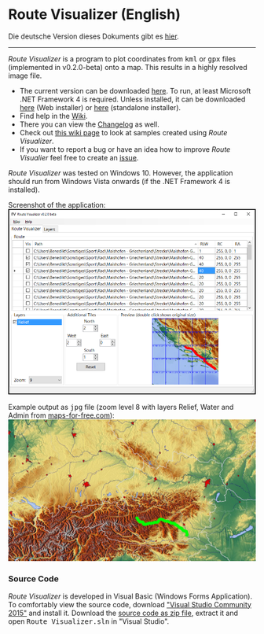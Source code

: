 # Route Visualizer (English)

Die deutsche Version dieses Dokuments gibt es [hier](https://github.com/DAccord/Route-Visualizer/blob/master/README.md).

***

*Route Visualizer* is a program to plot coordinates from <tt>kml</tt> or <tt>gpx</tt> files (implemented in v0.2.0-beta) onto a map. This results in a highly resolved image file.  

* The current version can be downloaded [here](https://github.com/DAccord/Route-Visualizer/releases/latest). To run, at least Microsoft .NET Framework 4 is required. Unless installed, it can be downloaded [here](https://www.microsoft.com/en-us/download/details.aspx?id=17851) (Web installer) or [here](https://www.microsoft.com/en-us/download/details.aspx?id=17718) (standalone installer).
* Find help in the [Wiki](https://github.com/DAccord/Route-Visualizer/wiki).
* There you can view the [Changelog](https://github.com/DAccord/Route-Visualizer/wiki/Changelog) as well.
* Check out [this wiki page](https://github.com/DAccord/Route-Visualizer/wiki/Samples) to look at samples created using *Route Visualizer*.
* If you want to report a bug or have an idea how to improve *Route Visualier* feel free to create an [issue](https://github.com/DAccord/Route-Visualizer/issues).

*Route Visualizer* was tested on Windows 10. However, the application should run from Windows Vista onwards (if the .NET Framework 4 is installed).

Screenshot of the application:  
![Screenshot](https://raw.githubusercontent.com/DAccord/Route-Visualizer/master/Route%20Visualizer/Help/Images/Screenshot_EN.png)

Example output as <tt>jpg</tt> file (zoom level 8 with layers Relief, Water and Admin from [maps-for-free.com](http://maps-for-free.com/)):
![Beispielbild](https://raw.githubusercontent.com/DAccord/Route-Visualizer/master/Route%20Visualizer/Help/Images/Testbild.jpg)

### Source Code
*Route Visualizer* is developed in Visual Basic (Windows Forms Application). To comfortably view the source code, download ["Visual Studio Community 2015"](https://www.visualstudio.com/de-de/downloads/download-visual-studio-vs.aspx) and install it. Download the [source code as zip file](https://github.com/DAccord/Route-Visualizer/archive/master.zip), extract it and open <tt>Route Visualizer.sln</tt> in "Visual Studio".
